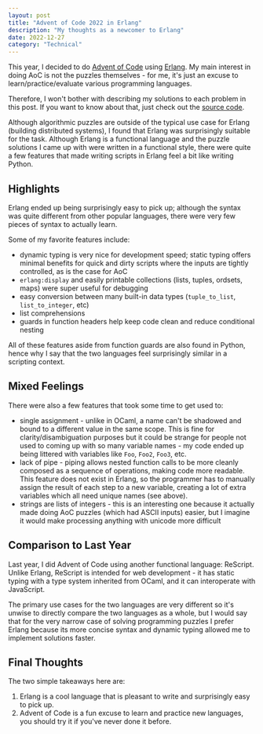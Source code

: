 ```yaml
---
layout: post
title: "Advent of Code 2022 in Erlang"
description: "My thoughts as a newcomer to Erlang"
date: 2022-12-27
category: "Technical"
---
```


This year, I decided to do [Advent of Code](https://adventofcode.com/2022) using [Erlang](https://www.erlang.org/doc/index.html). My main interest in doing AoC is not the puzzles themselves - for me, it's just an excuse to learn/practice/evaluate various programming languages. 

Therefore, I won't bother with describing my solutions to each problem in this post. If you want to know about that, just check out the [source code](https://github.com/yangdanny97/advent-of-code-2022-erlang). 

Although algorithmic puzzles are outside of the typical use case for Erlang (building distributed systems), I found that Erlang was surprisingly suitable for the task. Although Erlang is a functional language and the puzzle solutions I came up with were written in a functional style, there were quite a few features that made writing scripts in Erlang feel a bit like writing Python. 

## Highlights

Erlang ended up being surprisingly easy to pick up; although the syntax was quite different from other popular languages, there were very few pieces of syntax to actually learn. 

Some of my favorite features include:
- dynamic typing is very nice for development speed; static typing offers minimal benefits for quick and dirty scripts where the inputs are tightly controlled, as is the case for AoC
- `erlang:display` and easily printable collections (lists, tuples, ordsets, maps) were super useful for debugging
- easy conversion between many built-in data types (`tuple_to_list`, `list_to_integer`, etc)
- list comprehensions
- guards in function headers help keep code clean and reduce conditional nesting

All of these features aside from function guards are also found in Python, hence why I say that the two languages feel surprisingly similar in a scripting context.

## Mixed Feelings

There were also a few features that took some time to get used to:
- single assignment - unlike in OCaml, a name can't be shadowed and bound to a different value in the same scope. This is fine for clarity/disambiguation purposes but it could be strange for people not used to coming up with so many variable names - my code ended up being littered with variables like `Foo`, `Foo2`, `Foo3`, etc.
- lack of pipe - piping allows nested function calls to be more cleanly composed as a sequence of operations, making code more readable. This feature does not exist in Erlang, so the programmer has to manually assign the result of each step to a new variable, creating a lot of extra variables which all need unique names (see above).
- strings are lists of integers - this is an interesting one because it actually made doing AoC puzzles (which had ASCII inputs) easier, but I imagine it would make processing anything with unicode more difficult

## Comparison to Last Year

Last year, I did Advent of Code using another functional language: ReScript. Unlike Erlang, ReScript is intended for web development - it has static typing with a type system inherited from OCaml, and it can interoperate with JavaScript.

The primary use cases for the two languages are very different so it's unwise to directly compare the two languages as a whole, but I would say that for the very narrow case of solving programming puzzles I prefer Erlang because its more concise syntax and dynamic typing allowed me to implement solutions faster. 

## Final Thoughts

The two simple takeaways here are:
1. Erlang is a cool language that is pleasant to write and surprisingly easy to pick up.
2. Advent of Code is a fun excuse to learn and practice new languages, you should try it if you've never done it before.